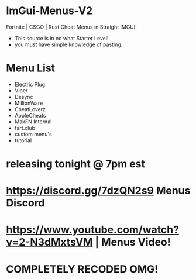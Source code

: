 # ImGui-Menus-V2
Fortnite | CSGO | Rust Cheat Menus in Straight IMGUI!
- This source is in no what Starter Level!
- you must have simple knowledge of pasting.

# Menu List

- Electric Plug
- Viper
- Desync
- MillionWare
- CheatLoverz
- AppleCheats
- MakFN Internal
- fart.club
- custom menu's
- tutorial

# releasing tonight @ 7pm est

# https://discord.gg/7dzQN2s9 Menus Discord
# https://www.youtube.com/watch?v=2-N3dMxtsVM | Menus Video!
# COMPLETELY RECODED OMG!
